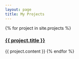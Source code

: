 ```yaml
---
layout: page
title: My Projects
---
```


{% for project in site.projects %}
<h3><a href="http://{{ project.link }}">{{ project.title }}</a></h3>
{{ project.content }}
{% endfor %}